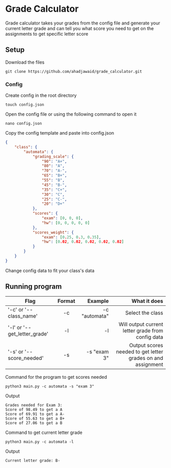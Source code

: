 # Grade Calculator
Grade calculator takes your grades from the config file and generate your current letter grade and can tell you what score you need to get on the assignments to get specific letter score


## Setup
Download the files 
```shell
git clone https://github.com/ahadjawaid/grade_calculator.git
```

### Config
Create config in the root directory
```shell
touch config.json
```

Open the config file or using the following command to open it
```shell
nano config.json
```

Copy the config template and paste into config.json
```json
{   
    "class": {
        "automata": {
            "grading_scale": {
                "90": "A+",
                "80": "A",
                "70": "A-",
                "65": "B+",
                "55": "B",
                "45": "B-",
                "35": "C+",
                "30": "C",
                "25": "C-",
                "20": "D+"
            },
            "scores": {
                "exam": [0, 0, 0],
                "hw": [0, 0, 0, 0, 0]
            },
            "scores_weight": {
                "exam": [0.25, 0.3, 0.35],
                "hw": [0.02, 0.02, 0.02, 0.02, 0.02]
            }
        }
    }
}
```
Change config data to fit your class's data

## Running program

| Flag        | Format   | Example  |What it does  |
| ------------- |:-------------:| -----:| -----:|
| '-c' or '--class_name'      | -c <class name from config> | -c "automata" | Select the class |
| '-l' or '--get_letter_grade'      | -l      |   -l | Will output current letter grade from config data | 
| '-s' or '--score_needed' | -s <item index>      |    -s "exam 3" | Output scores needed to get letter grades on and assignment |

Command for the program to get scores needed
```shell
python3 main.py -c automata -s "exam 3"
```
Output
```output
Grades needed for Exam 3:
Score of 98.49 to get a A
Score of 69.91 to get a A-
Score of 55.63 to get a B+
Score of 27.06 to get a B
```

Command to get current letter grade
```shell
python3 main.py -c automata -l
```
Output
```output
Current letter grade: B-
```
